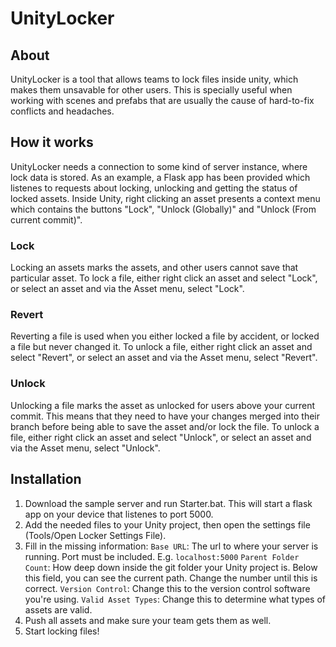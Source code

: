 # UnityLocker
## About
UnityLocker is a tool that allows teams to lock files inside unity, which makes them unsavable for other users. This is specially useful when working with scenes and prefabs that are usually the cause of hard-to-fix conflicts and headaches.

## How it works
UnityLocker needs a connection to some kind of server instance, where lock data is stored. As an example, a Flask app has been provided which listenes to requests about locking, unlocking and getting the status of locked assets. 
Inside Unity, right clicking an asset presents a context menu which contains the buttons "Lock", "Unlock (Globally)" and "Unlock (From current commit)".

### Lock
Locking an assets marks the assets, and other users cannot save that particular asset. To lock a file, either right click an asset and select "Lock", or select an asset and via the Asset menu, select "Lock".

### Revert
Reverting a file is used when you either locked a file by accident, or locked a file but never changed it. To unlock a file, either right click an asset and select "Revert", or select an asset and via the Asset menu, select "Revert".

### Unlock
Unlocking a file marks the asset as unlocked for users above your current commit. This means that they need to have your changes merged into their branch before being able to save the asset and/or lock the file. To unlock a file, either right click an asset and select "Unlock", or select an asset and via the Asset menu, select "Unlock".

## Installation
1. Download the sample server and run Starter.bat. This will start a flask app on your device that listenes to port 5000.
2. Add the needed files to your Unity project, then open the settings file (Tools/Open Locker Settings File).
3. Fill in the missing information:
`Base URL`: The url to where your server is running. Port must be included. E.g. `localhost:5000`
`Parent Folder Count`: How deep down inside the git folder your Unity project is. Below this field, you can see the current path. Change the number until this is correct.
`Version Control`: Change this to the version control software you're using.
`Valid Asset Types`: Change this to determine what types of assets are valid.
4. Push all assets and make sure your team gets them as well.
5. Start locking files!
